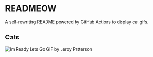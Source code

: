 # READMEOW

A self-rewriting README powered by GitHub Actions to display cat gifs.

## Cats

![Im Ready Lets Go GIF by Leroy Patterson](https://media3.giphy.com/media/CjmvTCZf2U3p09Cn0h/200.gif?cid=9acd02daarzaa1gy35losdw44x07y1jr0n36si9b0ogskur0&ep=v1_gifs_search&rid=200.gif&ct=g)
